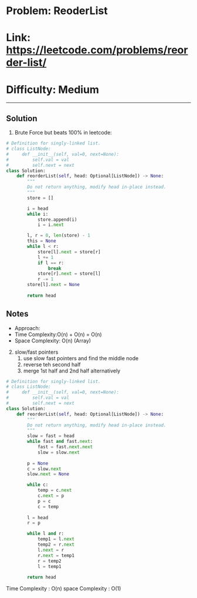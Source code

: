 # Problem: ReoderList

# Link: https://leetcode.com/problems/reorder-list/
# Difficulty: Medium  

---

## Solution
1. Brute Force but beats 100% in leetcode:
```python
# Definition for singly-linked list.
# class ListNode:
#     def __init__(self, val=0, next=None):
#         self.val = val
#         self.next = next
class Solution:
    def reorderList(self, head: Optional[ListNode]) -> None:
        """
        Do not return anything, modify head in-place instead.
        """
        store = []

        i = head
        while i:
            store.append(i)
            i = i.next

        l, r = 0, len(store) - 1
        this = None
        while l < r:
            store[l].next = store[r]
            l += 1
            if l == r:
                break
            store[r].next = store[l]
            r -= 1
        store[l].next = None
    
        return head        
```
## Notes
- Approach:
- Time Complexity:O(n) + O(n) = O(n)
- Space Complexity: O(n) (Array)

2. slow/fast pointers
   1. use slow fast pointers and find the middle node
   2. reverse teh second half
   3. merge 1st half and 2nd half alternatively
```python
# Definition for singly-linked list.
# class ListNode:
#     def __init__(self, val=0, next=None):
#         self.val = val
#         self.next = next
class Solution:
    def reorderList(self, head: Optional[ListNode]) -> None:
        """
        Do not return anything, modify head in-place instead.
        """
        slow = fast = head
        while fast and fast.next:
            fast = fast.next.next
            slow = slow.next
        
        p = None
        c = slow.next
        slow.next = None

        while c:
            temp = c.next
            c.next = p
            p = c
            c = temp
        
        l = head
        r = p

        while l and r:
            temp1 = l.next
            temp2 = r.next
            l.next = r
            r.next = temp1
            r = temp2
            l = temp1
        
        return head
```

Time Complexity : O(n)
space Complexity : O(1)